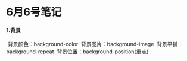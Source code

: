 # 6月6号笔记
#### 1.背景
&nbsp;背景颜色：background-color
&nbsp;背景图片：background-image
&nbsp;背景平铺：background-repeat
&nbsp;背景位置：background-position(重点)